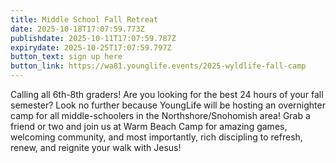 ```yaml
---
title: Middle School Fall Retreat
date: 2025-10-18T17:07:59.773Z
publishdate: 2025-10-11T17:07:59.787Z
expirydate: 2025-10-25T17:07:59.797Z
button_text: sign up here
button_link: https://wa81.younglife.events/2025-wyldlife-fall-camp
---
```

Calling all 6th-8th graders! Are you looking for the best 24 hours of your fall semester? Look no further because YoungLife will be hosting an overnighter camp for all middle-schoolers in the Northshore/Snohomish area! Grab a friend or two and join us at Warm Beach Camp for amazing games, welcoming community, and most importantly, rich discipling to refresh, renew, and reignite your walk with Jesus!